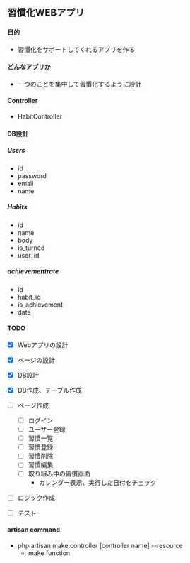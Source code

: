 ## 習慣化WEBアプリ

#### 目的
- 習慣化をサポートしてくれるアプリを作る

#### どんなアプリか
- 一つのことを集中して習慣化するように設計

#### Controller
- HabitController

#### DB設計
##### Users
- id
- password
- email
- name

##### Habits
- id
- name
- body
- is_turned
- user_id

##### achievementrate
- id
- habit_id
- is_achievement
- date

#### TODO
- [x] Webアプリの設計
- [x] ページの設計
- [x] DB設計
- [x] DB作成、テーブル作成
- [ ] ページ作成
  - [ ] ログイン
  - [ ] ユーザー登録
  - [ ] 習慣一覧
  - [ ] 習慣登録
  - [ ] 習慣削除
  - [ ] 習慣編集
  - [ ] 取り組み中の習慣画面
    - カレンダー表示、実行した日付をチェック
- [ ] ロジック作成
- [ ] テスト


#### artisan command
- php artisan make:controller [controller name] --resource
  - make function
